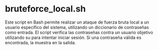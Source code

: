 # bruteforce_local.sh
Este script en Bash permite realizar un ataque de fuerza bruta local a un usuario específico del sistema, utilizando un diccionario de contraseñas como entrada. El script verifica las contraseñas contra un usuario objetivo utilizando su para intentar iniciar sesión. Si una contraseña válida es encontrada, la muestra en la salida.
